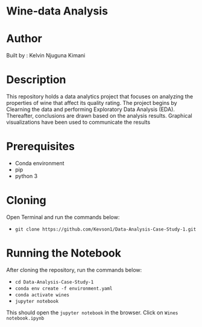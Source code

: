 # Wine-data Analysis

# Author
Built by : Kelvin Njuguna Kimani
#
# Description
This repository holds a data analytics project that focuses on analyzing the properties of wine that affect its quality rating. The project begins by Clearning the data and performing Exploratory Data Analysis (EDA). Thereafter, conclusions are drawn based on the analysis results. Graphical visualizations have been used to communicate the results
#
# Prerequisites
- Conda environment
- pip
- python 3
#
# Cloning
Open Terminal and run the commands below:

- `git clone https://github.com/Kevson1/Data-Analysis-Case-Study-1.git`
#
# Running the Notebook
After cloning the repository, run the commands below:
- `cd Data-Analysis-Case-Study-1`
- `conda env create -f environment.yaml`
- `conda activate wines`
- `jupyter notebook`

This should open the `jupyter notebook` in the browser. Click on `Wines notebook.ipynb`